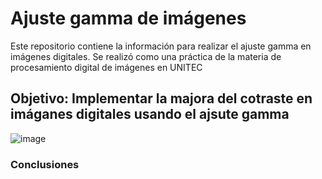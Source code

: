 # Ajuste gamma de imágenes
Este repositorio contiene la información para realizar el ajuste gamma en imágenes digitales. Se realizó como una práctica de la materia de procesamiento  digital de imágenes en UNITEC
## Objetivo: Implementar la majora del cotraste en imáganes digitales usando el ajsute gamma

![image](https://user-images.githubusercontent.com/72757419/192911235-7d040965-b2d7-4f0f-994a-77deacb74497.png)


### Conclusiones  

